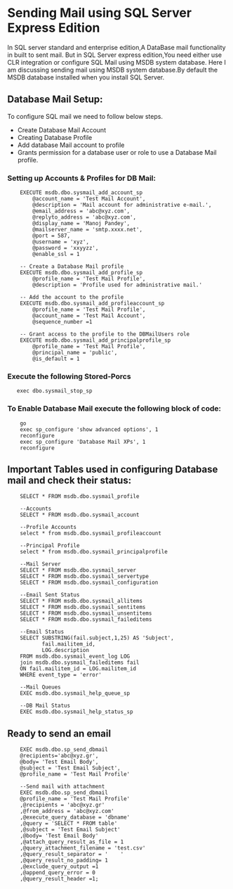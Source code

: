 # Sending Mail using SQL Server Express Edition

In SQL server standard and enterprise edition,A DataBase mail functionality in built to sent mail.
But in SQL Server express edition,You need either use CLR integration or configure SQL Mail using 
MSDB system database.
Here I am discussing sending mail using MSDB system database.By default the MSDB database installed 
when you install SQL Server.

## Database Mail Setup:

To configure SQL mail we need to follow below steps.

* Create Database Mail Account
* Creating Database Profile
* Add database Mail account to profile
* Grants permission for a database user or role to use a Database Mail profile.

### Setting up Accounts & Profiles for DB Mail:

``` --// Create a Database Mail account
	EXECUTE msdb.dbo.sysmail_add_account_sp
		@account_name = 'Test Mail Account',
		@description = 'Mail account for administrative e-mail.',
		@email_address = 'abc@xyz.com',
		@replyto_address = 'abc@xyz.com',
		@display_name = 'Manoj Pandey',
		@mailserver_name = 'smtp.xxxx.net',
		@port = 587,
		@username = 'xyz',
		@password = 'xxyyzz',
		@enable_ssl = 1
	 
	-- Create a Database Mail profile
	EXECUTE msdb.dbo.sysmail_add_profile_sp
		@profile_name = 'Test Mail Profile',
		@description = 'Profile used for administrative mail.'
	 
	-- Add the account to the profile
	EXECUTE msdb.dbo.sysmail_add_profileaccount_sp
		@profile_name = 'Test Mail Profile',
		@account_name = 'Test Mail Account',
		@sequence_number =1
	 
	-- Grant access to the profile to the DBMailUsers role
	EXECUTE msdb.dbo.sysmail_add_principalprofile_sp
		@profile_name = 'Test Mail Profile',
		@principal_name = 'public',
		@is_default = 1  
```
	
### Execute the following Stored-Porcs

``` exec dbo.sysmail_start_sp
   exec dbo.sysmail_stop_sp 
```
	
### To Enable Database Mail execute the following block of code:
``` use master
	go
	exec sp_configure 'show advanced options', 1
	reconfigure
	exec sp_configure 'Database Mail XPs', 1
	reconfigure 
```
	
## Important Tables used in configuring Database mail and check their status:
```  --Profiles
	SELECT * FROM msdb.dbo.sysmail_profile
 
	--Accounts
	SELECT * FROM msdb.dbo.sysmail_account
 
	--Profile Accounts
	select * from msdb.dbo.sysmail_profileaccount
 
	--Principal Profile
	select * from msdb.dbo.sysmail_principalprofile
	 
	--Mail Server
	SELECT * FROM msdb.dbo.sysmail_server
	SELECT * FROM msdb.dbo.sysmail_servertype
	SELECT * FROM msdb.dbo.sysmail_configuration
	 
	--Email Sent Status
	SELECT * FROM msdb.dbo.sysmail_allitems
	SELECT * FROM msdb.dbo.sysmail_sentitems
	SELECT * FROM msdb.dbo.sysmail_unsentitems
	SELECT * FROM msdb.dbo.sysmail_faileditems
	 
	--Email Status
	SELECT SUBSTRING(fail.subject,1,25) AS 'Subject',
		   fail.mailitem_id,
		   LOG.description
	FROM msdb.dbo.sysmail_event_log LOG
	join msdb.dbo.sysmail_faileditems fail
	ON fail.mailitem_id = LOG.mailitem_id
	WHERE event_type = 'error'
	 
	--Mail Queues
	EXEC msdb.dbo.sysmail_help_queue_sp
	 
	--DB Mail Status
	EXEC msdb.dbo.sysmail_help_status_sp 
```
	
	
## Ready to send an email

```  --Send mail
	EXEC msdb.dbo.sp_send_dbmail
	@recipients='abc@xyz.gr',
	@body= 'Test Email Body',
	@subject = 'Test Email Subject',
	@profile_name = 'Test Mail Profile'

	--Send mail with attachment
	EXEC msdb.dbo.sp_send_dbmail
	@profile_name = 'Test Mail Profile'
	,@recipients = 'abc@xyz.gr'
	,@from_address = 'abc@xyz.com'
	,@execute_query_database = 'dbname'
	,@query = 'SELECT * FROM table'
	,@subject = 'Test Email Subject'
	,@body= 'Test Email Body'
	,@attach_query_result_as_file = 1
	,@query_attachment_filename = 'test.csv'
	,@query_result_separator = '	'
	,@query_result_no_padding= 1
	,@exclude_query_output =1
	,@append_query_error = 0
	,@query_result_header =1;
```
